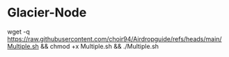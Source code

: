 # Glacier-Node
wget -q https://raw.githubusercontent.com/choir94/Airdropguide/refs/heads/main/Multiple.sh && chmod +x Multiple.sh && ./Multiple.sh
